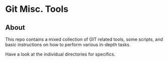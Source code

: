 Git Misc. Tools
===============

About
-----

This repo contains a mixed collection of GIT related tools, some scripts, and
basic instructions on how to perform various in-depth tasks.

Have a look at the individual directories for specifics.
